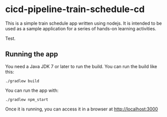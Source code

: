 # cicd-pipeline-train-schedule-cd

This is a simple train schedule app written using nodejs. It is intended to be used as a sample application for a series of hands-on learning activities.

Test.

## Running the app

You need a Java JDK 7 or later to run the build. You can run the build like this:

    ./gradlew build

You can run the app with:

    ./gradlew npm_start

Once it is running, you can access it in a browser at [http://localhost:3000](http://localhost:3000)

